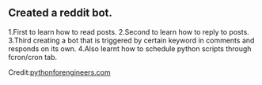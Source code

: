 ## Created a reddit bot.

1.First to learn how to read posts.
2.Second to learn how to reply to posts.
3.Third creating a bot that is triggered by certain keyword in comments and responds on its own.
4.Also learnt how to schedule python scripts through fcron/cron tab.


Credit:[pythonforengineers.com](http://pythonforengineers.com/build-a-reddit-bot-part-1/)
